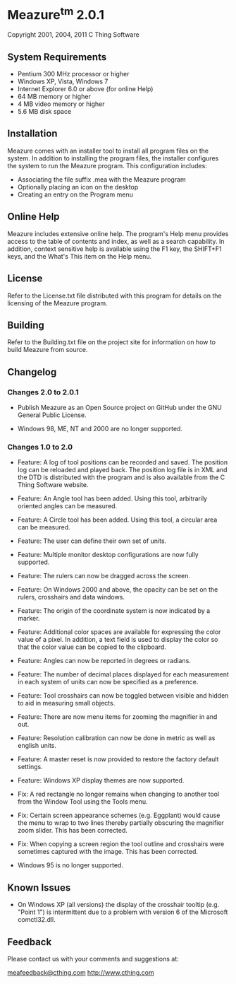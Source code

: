 # Meazure<sup>tm</sup> 2.0.1

Copyright 2001, 2004, 2011 C Thing Software


## System Requirements

- Pentium 300 MHz processor or higher
- Windows XP, Vista, Windows 7
- Internet Explorer 6.0 or above (for online Help)
- 64 MB memory or higher
- 4 MB video memory or higher
- 5.6 MB disk space


## Installation

Meazure comes with an installer tool to install all
program files on the system. In addition to installing
the program files, the installer configures the system
to run the Meazure program. This configuration includes:

- Associating the file suffix .mea with the Meazure program
- Optionally placing an icon on the desktop
- Creating an entry on the Program menu


## Online Help

Meazure includes extensive online help. The program's
Help menu provides access to the table of contents and
index, as well as a search capability. In addition,
context sensitive help is available using the F1 key,
the SHIFT+F1 keys, and the What's This item on the
Help menu.

## License

Refer to the License.txt file distributed with this program
for details on the licensing of the Meazure program.

## Building

Refer to the Building.txt file on the project site for
information on how to build Meazure from source.


## Changelog

### Changes 2.0 to 2.0.1

- Publish Meazure as an Open Source project on GitHub under
  the GNU General Public License.

- Windows 98, ME, NT and 2000 are no longer supported.

### Changes 1.0 to 2.0

- Feature: A log of tool positions can be recorded and
  saved. The position log can be reloaded and played
  back. The position log file is in XML and the DTD
  is distributed with the program and is also available
  from the C Thing Software website.

- Feature: An Angle tool has been added. Using this tool,
  arbitrarily oriented angles can be measured.

- Feature: A Circle tool has been added. Using this tool,
  a circular area can be measured.

- Feature: The user can define their own set of units.

- Feature: Multiple monitor desktop configurations
  are now fully supported.

- Feature: The rulers can now be dragged across the
  screen.

- Feature: On Windows 2000 and above, the opacity can
  be set on the rulers, crosshairs and data windows.

- Feature: The origin of the coordinate system is now
  indicated by a marker.

- Feature: Additional color spaces are available for
  expressing the color value of a pixel. In addition,
  a text field is used to display the color so that
  the color value can be copied to the clipboard.

- Feature: Angles can now be reported in degrees or
  radians.

- Feature: The number of decimal places displayed for
  each measurement in each system of units can now be
  specified as a preference.

- Feature: Tool crosshairs can now be toggled between
  visible and hidden to aid in measuring small objects.

- Feature: There are now menu items for zooming the
  magnifier in and out.

- Feature: Resolution calibration can now be done in
  metric as well as english units.

- Feature: A master reset is now provided to restore
  the factory default settings.

- Feature: Windows XP display themes are now supported.

- Fix: A red rectangle no longer remains when changing
  to another tool from the Window Tool using the Tools
  menu.

- Fix: Certain screen appearance schemes (e.g. Eggplant)
  would cause the menu to wrap to two lines thereby
  partially obscuring the magnifier zoom slider. This
  has been corrected.

- Fix: When copying a screen region the tool outline and
  crosshairs were sometimes captured with the image. This
  has been corrected.

- Windows 95 is no longer supported.


## Known Issues

- On Windows XP (all versions) the display of the crosshair
  tooltip (e.g. "Point 1") is intermittent due to a problem
  with version 6 of the Microsoft comctl32.dll.


## Feedback

Please contact us with your comments and suggestions at:

meafeedback@cthing.com
http://www.cthing.com
